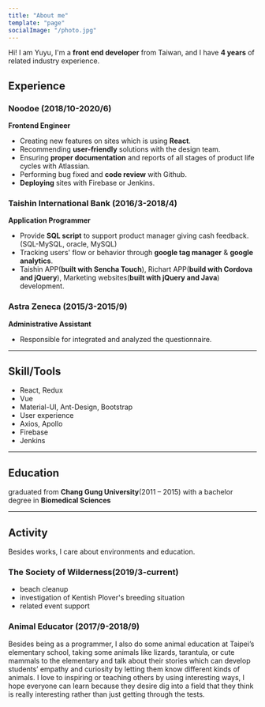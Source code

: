 ```yaml
---
title: "About me"
template: "page"
socialImage: "/photo.jpg"
---
```

Hi! I am Yuyu, I'm a **front end developer** from Taiwan, and I have **4 years** of related industry experience.

## Experience
### Noodoe (2018/10-2020/6)
**Frontend Engineer**
 - Creating new features on sites which is using **React**.
 - Recommending **user-friendly** solutions with the design team.
 - Ensuring **proper documentation** and reports of all stages of product life cycles with Atlassian.
 - Performing bug fixed and **code review** with Github.
 - **Deploying** sites with Firebase or Jenkins.

### Taishin International Bank (2016/3-2018/4)
**Application Programmer**
 - Provide **SQL script** to support product manager giving cash feedback.(SQL-MySQL, oracle, MySQL)
 - Tracking users' flow or behavior through **google tag manager** & **google analytics**.
 - Taishin APP(**built with Sencha Touch**), Richart APP(**build with Cordova and jQuery**), Marketing websites(**built with jQuery and Java**) development.

### Astra Zeneca (2015/3-2015/9)
**Administrative Assistant**
 - Responsible for integrated and analyzed the questionnaire.

--------------------------
## Skill/Tools
 - React, Redux
 - Vue
 - Material-UI, Ant-Design, Bootstrap
 - User experience
 - Axios, Apollo
 - Firebase
 - Jenkins

--------------------------
## Education
graduated from **Chang Gung University**(2011 – 2015) with a bachelor degree in **Biomedical Sciences**

--------------------------
## Activity
Besides works, I care about environments and education.
### The Society of Wilderness(2019/3-current)
 - beach cleanup
 - investigation of Kentish Plover's breeding situation
 - related event support

### Animal Educator (2017/9-2018/9)
Besides being as a programmer, I also do some animal education at Taipei’s elementary school, taking some animals like lizards, tarantula, or cute mammals to the elementary and talk about their stories which can develop students’ empathy and curiosity by letting them know different kinds of animals. I love to inspiring or teaching others by using interesting ways, I hope everyone can learn because they desire dig into a field that they think is really interesting rather than just getting through the tests.